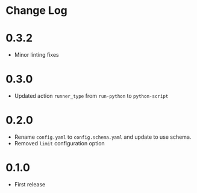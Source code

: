 # Change Log

# 0.3.2

- Minor linting fixes

# 0.3.0

- Updated action `runner_type` from `run-python` to `python-script`

# 0.2.0

- Rename `config.yaml` to `config.schema.yaml` and update to use schema.
- Removed `limit` configuration option

# 0.1.0

- First release 
